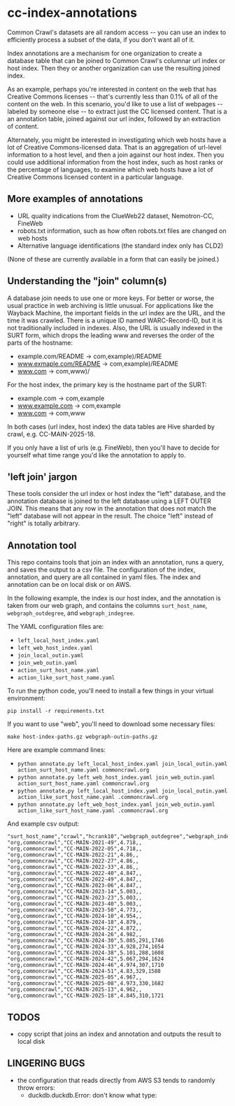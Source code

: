 # cc-index-annotations

Common Crawl's datasets are all random access -- you can use an index
to efficiently process a subset of the data, if you don't want all of
it.

Index annotations are a mechanism for one organization to create a
database table that can be joined to Common Crawl's columnar url index
or host index. Then they or another organization can use the
resulting joined index.

As an example, perhaps you're interested in content on the web that
has Creative Commons licenses -- that's currently less than 0.1% of
all of the content on the web. In this scenario, you'd like to use a
list of webpages -- labeled by someone else -- to extract just the CC
licensed content. That is a an annotation table, joined against our
url index, followed by an extraction of content.

Alternately, you might be interested in investigating which web hosts
have a lot of Creative Commons-licensed data. That is an aggregation
of url-level information to a host level, and then a join against our
host index. Then you could use additional information from the host
index, such as host ranks or the percentage of languages, to examine
which web hosts have a lot of Creative Commons licensed content in a
particular language.

## More examples of annotations

- URL quality indications from the ClueWeb22 dataset, Nemotron-CC, FineWeb
- robots.txt information, such as how often robots.txt files are changed on web hosts
- Alternative language identifications (the standard index only has CLD2)

(None of these are currently available in a form that can easily be joined.)

## Understanding the "join" column(s)

A database join needs to use one or more keys. For better or worse,
the usual practice in web archiving is little unusual. For
applications like the Wayback Machine, the important fields in the url
index are the URL, and the time it was crawled. There is a unique ID
named WARC-Record-ID, but it is not traditionally included in indexes.
Also, the URL is usually indexed in the SURT form, which drops the
leading www and reverses the order of the parts of the hostname:

- example.com/README -> com,example)/README
- www.exmaple.com/README -> com,example)/README
- www.com -> com,www)/

For the host index, the primary key is the hostname part of the SURT:

- example.com -> com,example
- www.example.com -> com,example
- www.com -> com,www

In both cases (url index, host index) the data tables are Hive sharded
by crawl, e.g. CC-MAIN-2025-18.

If you only have a list of urls (e.g. FineWeb), then you'll have to
decide for yourself what time range you'd like the annotation to apply
to.

## 'left join' jargon

These tools consider the url index or host index the "left" database,
and the annotation database is joined to the left database using a
LEFT OUTER JOIN. This means that any row in the annotation that does
not match the "left" database will not appear in the result. The
choice "left" instead of "right" is totally arbitrary.

## Annotation tool

This repo contains tools that join an index with an annotation,
runs a query, and saves the output to a csv file. The configuration
of the index, annotation, and query are all contained in yaml
files. The index and annotation can be on local disk or on AWS.

In the following example, the index is our host index, and the
annotation is taken from our web graph, and contains the columns
`surt_host_name`, `webgraph_outdegree`, and `webgraph_indegree`.

The YAML configuration files are:

- `left_local_host_index.yaml`
- `left_web_host_index.yaml`
- `join_local_outin.yaml`
- `join_web_outin.yaml`
- `action_surt_host_name.yaml`
- `action_like_surt_host_name.yaml`

To run the python code, you'll need to install a few things in your
virtual environment:

```
pip install -r requirements.txt
```

If you want to use "web", you'll need to download some necessary
files:

```
make host-index-paths.gz webgraph-outin-paths.gz
```

Here are example command lines:

- `python annotate.py left_local_host_index.yaml join_local_outin.yaml action_surt_host_name.yaml commoncrawl.org`
- `python annotate.py left_web_host_index.yaml join_web_outin.yaml action_surt_host_name.yaml commoncrawl.org`
- `python annotate.py left_local_host_index.yaml join_local_outin.yaml action_like_surt_host_name.yaml .commoncrawl.org`
- `python annotate.py left_web_host_index.yaml join_web_outin.yaml action_like_surt_host_name.yaml .commoncrawl.org`

And example csv output:

```
"surt_host_name","crawl","hcrank10","webgraph_outdegree","webgraph_indegree"
"org,commoncrawl","CC-MAIN-2021-49",4.718,,
"org,commoncrawl","CC-MAIN-2022-05",4.718,,
"org,commoncrawl","CC-MAIN-2022-21",4.86,,
"org,commoncrawl","CC-MAIN-2022-27",4.86,,
"org,commoncrawl","CC-MAIN-2022-33",4.86,,
"org,commoncrawl","CC-MAIN-2022-40",4.847,,
"org,commoncrawl","CC-MAIN-2022-49",4.847,,
"org,commoncrawl","CC-MAIN-2023-06",4.847,,
"org,commoncrawl","CC-MAIN-2023-14",5.003,,
"org,commoncrawl","CC-MAIN-2023-23",5.003,,
"org,commoncrawl","CC-MAIN-2023-40",5.003,,
"org,commoncrawl","CC-MAIN-2023-50",4.773,,
"org,commoncrawl","CC-MAIN-2024-10",4.954,,
"org,commoncrawl","CC-MAIN-2024-18",4.879,,
"org,commoncrawl","CC-MAIN-2024-22",4.872,,
"org,commoncrawl","CC-MAIN-2024-26",4.982,,
"org,commoncrawl","CC-MAIN-2024-30",5.085,291,1746
"org,commoncrawl","CC-MAIN-2024-33",4.928,274,1654
"org,commoncrawl","CC-MAIN-2024-38",5.101,288,1608
"org,commoncrawl","CC-MAIN-2024-42",5.067,294,1624
"org,commoncrawl","CC-MAIN-2024-46",4.974,307,1710
"org,commoncrawl","CC-MAIN-2024-51",4.83,329,1588
"org,commoncrawl","CC-MAIN-2025-05",4.967,,
"org,commoncrawl","CC-MAIN-2025-08",4.973,330,1682
"org,commoncrawl","CC-MAIN-2025-13",4.962,,
"org,commoncrawl","CC-MAIN-2025-18",4.845,310,1721
```
## TODOS

- copy script that joins an index and annotation and outputs the result to local disk

## LINGERING BUGS

- the configuration that reads directly from AWS S3 tends to randomly throw errors:
  - duckdb.duckdb.Error: don't know what type:
